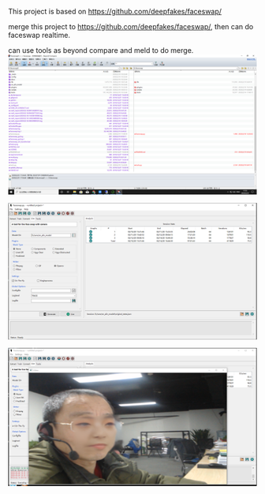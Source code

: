This project is based on https://github.com/deepfakes/faceswap/

merge this project to https://github.com/deepfakes/faceswap/, then can do faceswap realtime.

can use tools as beyond compare and meld to do merge.
![merge](https://github.com/xinminsu/faceswap/blob/master/merge.png)

![setting](https://github.com/xinminsu/faceswap/blob/master/setting.png)

![live show](https://github.com/xinminsu/faceswap/blob/master/live.png)
